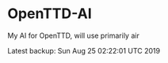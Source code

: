 # OpenTTD-AI
My AI for OpenTTD, will use primarily air

Latest backup: Sun Aug 25 02:22:01 UTC 2019
